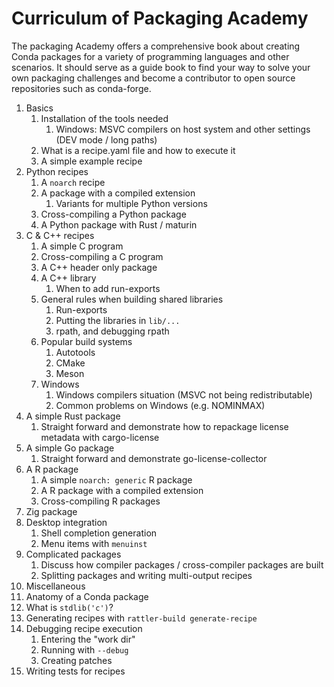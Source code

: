 # Curriculum of Packaging Academy

The packaging Academy offers a comprehensive book about creating Conda packages for a variety of programming languages and other scenarios. It should serve as a guide book to find your way to solve your own packaging challenges and become a contributor to open source repositories such as conda-forge.

1. Basics
   1. Installation of the tools needed
      1. Windows: MSVC compilers on host system and other settings (DEV mode / long paths)
   3. What is a recipe.yaml file and how to execute it
   4. A simple example recipe
2. Python recipes
   1. A `noarch` recipe
   2. A package with a compiled extension
      1. Variants for multiple Python versions
   3. Cross-compiling a Python package
   4. A Python package with Rust / maturin
3. C & C++ recipes
   1. A simple C program
   2. Cross-compiling a C program
   5. A C++ header only package
   6. A C++ library
      1. When to add run-exports
   7. General rules when building shared libraries
      1. Run-exports
      2. Putting the libraries in `lib/...`
      3. rpath, and debugging rpath
   8. Popular build systems
      1. Autotools
      2. CMake
      3. Meson
   9. Windows
      1. Windows compilers situation (MSVC not being redistributable)
      2. Common problems on Windows (e.g. NOMINMAX)
4. A simple Rust package
   1. Straight forward and demonstrate how to repackage license metadata with cargo-license
5. A simple Go package
   1. Straight forward and demonstrate go-license-collector
6. A R package
   1. A simple `noarch: generic` R package
   2. A R package with a compiled extension
   3. Cross-compiling R packages
7. Zig package
8. Desktop integration
   1. Shell completion generation
   2. Menu items with `menuinst`
9. Complicated packages
   1.  Discuss how compiler packages / cross-compiler packages are built
   2.  Splitting packages and writing multi-output recipes
10. Miscellaneous
   1. Anatomy of a Conda package
   2. What is `stdlib('c')`?
   3. Generating recipes with `rattler-build generate-recipe`
   4. Debugging recipe execution
      1. Entering the "work dir"
      2. Running with `--debug`
      3. Creating patches
   5. Writing tests for recipes